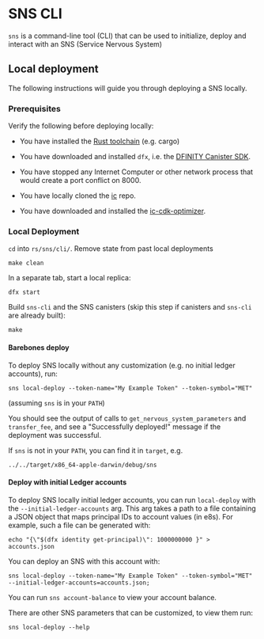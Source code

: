 # SNS CLI
`sns` is a command-line tool (CLI) that can be used to initialize, deploy and interact with an SNS (Service Nervous System)

## Local deployment
The following instructions will guide you through deploying a SNS locally.

### Prerequisites

Verify the following before deploying locally:

* You have installed the [Rust toolchain](https://www.rust-lang.org/learn/get-started) (e.g. cargo)

* You have downloaded and installed `dfx`, i.e. the [DFINITY Canister SDK](https://sdk.dfinity.org).

* You have stopped any Internet Computer or other network process that would
  create a port conflict on 8000.

* You have locally cloned the [ic](https://github.com/dfinity/ic) repo.

* You have downloaded and installed the [ic-cdk-optimizer](https://smartcontracts.org/docs/rust-guide/rust-optimize.html#_install_and_run_the_optimizer).

### Local Deployment
`cd` into `rs/sns/cli/`. Remove state from past local deployments
```shell
make clean
```
In a separate tab, start a local replica:
```shell
dfx start
```
Build `sns-cli` and the SNS canisters (skip this step if canisters and `sns-cli` are already built):
```shell
make
```

#### Barebones deploy
To deploy SNS locally without any customization (e.g. no initial ledger accounts), run:
```shell
sns local-deploy --token-name="My Example Token" --token-symbol="MET"
```
(assuming `sns` is in your `PATH`)

You should see the output of calls to `get_nervous_system_parameters` and `transfer_fee`, and see a 
"Successfully deployed!" message if the deployment was successful. 

If `sns` is not in your `PATH`, you can find it in `target`, e.g.
```shell
../../target/x86_64-apple-darwin/debug/sns
```

#### Deploy with initial Ledger accounts
To deploy SNS locally initial ledger accounts, you can run `local-deploy` with the `--initial-ledger-accounts` arg.
This arg takes a path to a file containing a JSON object that maps principal IDs to account values (in e8s). For 
example, such a file can be generated with:
```shell
echo "{\"$(dfx identity get-principal)\": 1000000000 }" > accounts.json
```
You can deploy an SNS with this account with:
```shell
sns local-deploy --token-name="My Example Token" --token-symbol="MET" --initial-ledger-accounts=accounts.json;
```
You can run `sns account-balance` to view your account balance.

There are other SNS parameters that can be customized, to view them run:
```shell
sns local-deploy --help
```